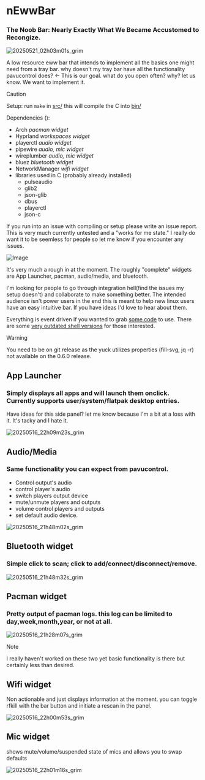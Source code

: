# nEwwBar
### The Noob Bar: Nearly Exactly What We Became Accustomed to Recongize.

![20250521_02h03m01s_grim](https://github.com/user-attachments/assets/431da1e3-1c6f-4e1b-b79f-5ed7208ef8ca)

A low resource eww bar that intends to implement all the basics one might need from a tray bar. why doesn't my tray bar have all the functionality pavucontrol does? &lt;- This is our goal. what do you open often? why? let us know. We want to implement it.

>[!CAUTION]
>Setup: run `make` in [src/](https://github.com/LurkAndLoiter/nEwwBar/tree/main/src) this will compile the C into [bin/](https://github.com/LurkAndLoiter/nEwwBar/tree/main/bin)

Dependencies ():
- Arch _pacman widget_
- Hyprland _workspaces widget_
- playerctl _audio widget_
- pipewire _audio, mic widget_
- wireplumber _audio, mic widget_
- bluez _bluetooth widget_
- NetworkManager _wifi widget_
- libraries used in C (probably already installed)
  - pulseaudio
  - glib2
  - json-glib
  - dbus
  - playerctl
  - json-c
 
If you run into an issue with compiling or setup please write an issue report.
This is very much currently untested and a "works for me state." I really do
want it to be seemless for people so let me know if you encounter any issues.

![Image](https://github.com/user-attachments/assets/238131be-f35b-4808-82c1-7255507410d6)

It's very much a rough in at the moment. The roughly "complete" widgets are App Launcher, pacman, audio/media, and bluetooth.

I'm looking for people to go through integration hell(find the issues my setup doesn't) and collaborate to make something better. The intended audience isn't power users in the end this is meant to help new linux users have an easy intuitive bar. If you have ideas I'd love to hear about them.

Everything is event driven if you wanted to grab [some code](https://github.com/LurkAndLoiter/nEwwBar/tree/main/src) to use. There are some [very outdated shell versions](https://github.com/LurkAndLoiter/nEwwBar/tree/ShellBase/scripts/Archives) for those interested.


>[!WARNING]
>You need to be on git release as the yuck utilizes properties (fill-svg, jq -r) not available on the 0.6.0 release.

## App Launcher
### Simply displays all apps and will launch them onclick. Currently supports user/system/flatpak desktop entries.
Have ideas for this side panel? let me know because I'm a bit at a loss with it. It's tacky and I hate it.

![20250516_22h09m23s_grim](https://github.com/user-attachments/assets/c6b3b35f-5e08-48d1-9d83-0af6d0a80983)

## Audio/Media 
### Same functionality you can expect from pavucontrol. 
- Control output's audio
- control player's audio 
- switch players output device 
- mute/unmute  players and outputs
- volume control players and outputs
- set default audio device.

![20250516_21h48m02s_grim](https://github.com/user-attachments/assets/edd67091-464f-413f-b262-27a85d8915b3)

## Bluetooth widget
### Simple click to scan; click to add/connect/disconnect/remove.

![20250516_21h48m32s_grim](https://github.com/user-attachments/assets/bd10d8a0-79f5-44c7-96da-e7e546c3e59c)

## Pacman widget 
### Pretty output of pacman logs. this log can be limited to day,week,month,year, or not at all.

![20250516_21h28m07s_grim](https://github.com/user-attachments/assets/ee73c9b7-8c00-43d3-bf24-992263f3e8e4)

>[!NOTE]
>I really haven't worked on these two yet basic functionality is there but certainly less than desired.

## Wifi widget
Non actionable and just displays information at the moment. you can toggle rfkill with the bar button and initiate a rescan in the panel.

![20250516_22h00m53s_grim](https://github.com/user-attachments/assets/43764b0b-915c-4f72-bf0f-58726adfef75)

## Mic widget 
 shows mute/volume/suspended state of mics and allows you to swap defaults
 
![20250516_22h01m16s_grim](https://github.com/user-attachments/assets/9a2784b4-b448-4fd3-972a-97b590b13af6)


